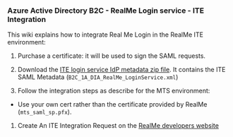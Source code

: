 ### Azure Active Directory B2C - RealMe Login service - ITE Integration

This wiki explains how to integrate Real Me Login in the RealMe ITE environment:

1. Purchase a certificate: it will be used to sign the SAML requests.

2. Download the [ITE login service IdP metadata zip file](https://developers.realme.govt.nz/assets/ITE-Login-service-bundle-2023.zip). It contains the ITE SAML Metadata (`B2C_1A_DIA_RealMe_LoginService.xml`)

3. Follow the integration steps as describe for the MTS environment:
- Use your own cert rather than the certificate provided by RealMe (`mts_saml_sp.pfx`).

1. Create An ITE Integration Request on the [RealMe developers website](https://developers.realme.govt.nz/)
